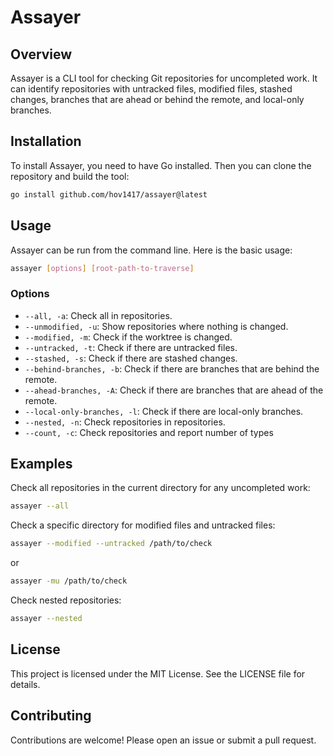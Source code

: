 # Assayer

## Overview

Assayer is a CLI tool for checking Git repositories for uncompleted work. It can identify repositories with untracked files, modified files, stashed changes, branches that are ahead or behind the remote, and local-only branches.

## Installation

To install Assayer, you need to have Go installed. Then you can clone the repository and build the tool:

```sh
go install github.com/hov1417/assayer@latest
```

## Usage

Assayer can be run from the command line. Here is the basic usage:

```sh
assayer [options] [root-path-to-traverse]
```

### Options

- `--all, -a`: Check all in repositories.
- `--unmodified, -u`: Show repositories where nothing is changed.
- `--modified, -m`: Check if the worktree is changed.
- `--untracked, -t`: Check if there are untracked files.
- `--stashed, -s`: Check if there are stashed changes.
- `--behind-branches, -b`: Check if there are branches that are behind the remote.
- `--ahead-branches, -A`: Check if there are branches that are ahead of the remote.
- `--local-only-branches, -l`: Check if there are local-only branches.
- `--nested, -n`: Check repositories in repositories.
- `--count, -c`: Check repositories and report number of types

## Examples

Check all repositories in the current directory for any uncompleted work:

```sh
assayer --all
```

Check a specific directory for modified files and untracked files:

```sh
assayer --modified --untracked /path/to/check
```
or
```sh
assayer -mu /path/to/check
```

Check nested repositories:

```sh
assayer --nested
```

## License

This project is licensed under the MIT License. See the LICENSE file for details.

## Contributing

Contributions are welcome! Please open an issue or submit a pull request.